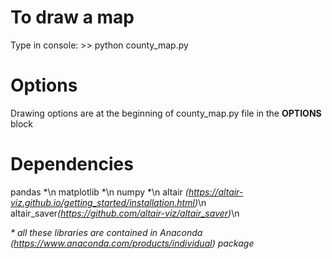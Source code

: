 # To draw a map
Type in console:
\>\> python county_map.py

# Options
Drawing options are at the beginning of county_map.py file in the **OPTIONS** block

# Dependencies
pandas \*\n
matplotlib \*\n
numpy \*\n
altair <i>(https://altair-viz.github.io/getting_started/installation.html)</i>\n
altair_saver<i>(https://github.com/altair-viz/altair_saver)</i>\n

<i> \* all these libraries are contained in Anaconda (https://www.anaconda.com/products/individual) package </i>
